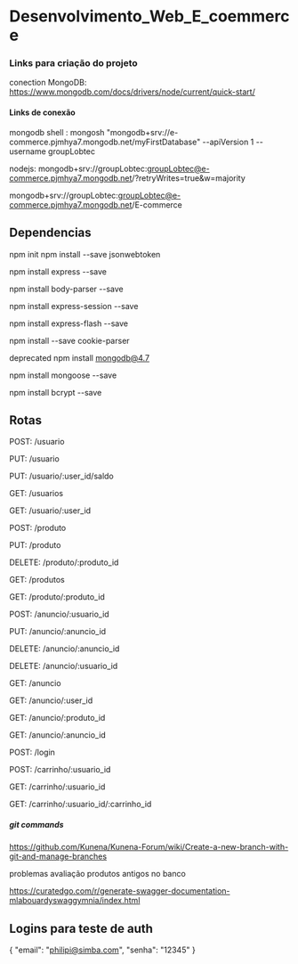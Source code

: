 # Desenvolvimento_Web_E_coemmerce

### Links para criação do projeto
conection MongoDB: https://www.mongodb.com/docs/drivers/node/current/quick-start/ 

#### Links de conexão
mongodb shell : mongosh "mongodb+srv://e-commerce.pjmhya7.mongodb.net/myFirstDatabase" --apiVersion 1 --username groupLobtec 

nodejs: mongodb+srv://groupLobtec:groupLobtec@e-commerce.pjmhya7.mongodb.net/?retryWrites=true&w=majority

mongodb+srv://groupLobtec:groupLobtec@e-commerce.pjmhya7.mongodb.net/E-commerce

## Dependencias
npm init
npm install --save jsonwebtoken

npm install express --save

npm install body-parser --save

npm install express-session --save

npm install express-flash --save

npm install --save cookie-parser

deprecated npm install mongodb@4.7

npm install mongoose --save

npm install bcrypt --save

## Rotas
POST: /usuario

PUT: /usuario

PUT: /usuario/:user_id/saldo

GET: /usuarios

GET: /usuario/:user_id


POST: /produto

PUT: /produto

DELETE: /produto/:produto_id

GET: /produtos

GET: /produto/:produto_id


POST: /anuncio/:usuario_id

PUT: /anuncio/:anuncio_id

DELETE: /anuncio/:anuncio_id

DELETE: /anuncio/:usuario_id

GET: /anuncio

GET: /anuncio/:user_id

GET: /anuncio/:produto_id

GET: /anuncio/:anuncio_id 


POST: /login

POST: /carrinho/:usuario_id

GET: /carrinho/:usuario_id

GET: /carrinho/:usuario_id/:carrinho_id


##### git commands
https://github.com/Kunena/Kunena-Forum/wiki/Create-a-new-branch-with-git-and-manage-branches


problemas 
avaliação
produtos antigos no banco

https://curatedgo.com/r/generate-swagger-documentation-mlabouardyswaggymnia/index.html


## Logins para teste de auth

{
	"email": "philipi@simba.com",
	"senha": "12345"
}
